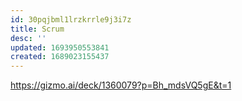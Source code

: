 ```yaml
---
id: 30pqjbml1lrzkrrle9j3i7z
title: Scrum
desc: ''
updated: 1693950553841
created: 1689023155437
---
```


https://gizmo.ai/deck/1360079?p=Bh_mdsVQ5gE&t=1